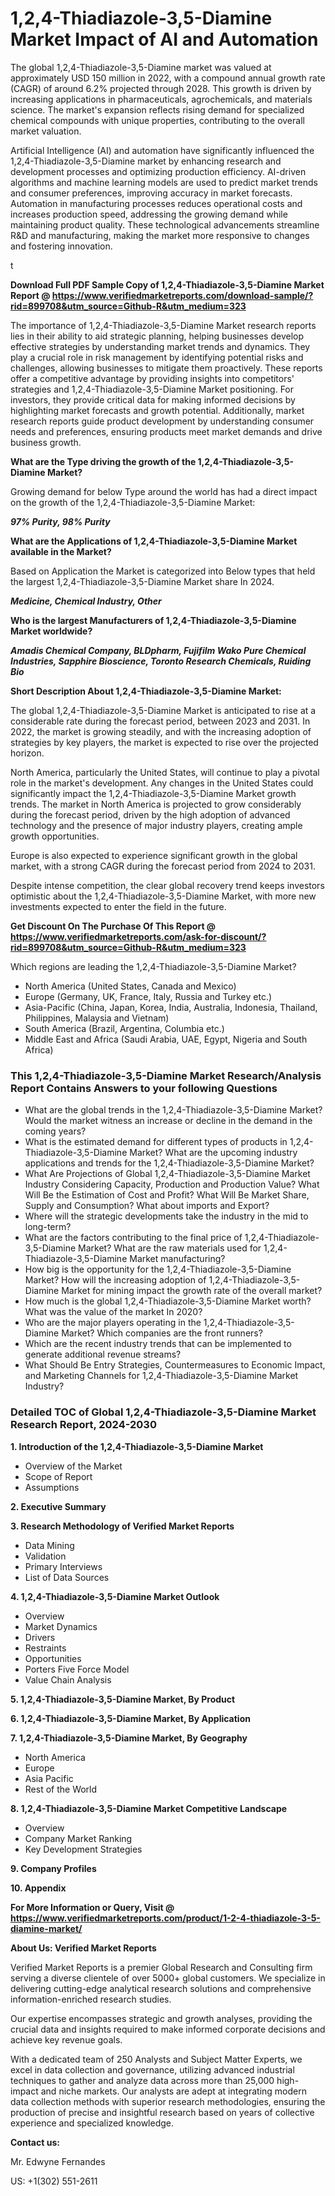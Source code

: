 <meta name="title" content="Global 1,2,4-Thiadiazole-3,5-Diamine Market Impact of AI and Automation"><meta name="description" content="The global 1,2,4-Thiadiazole-3,5-Diamine market was valued at approximately USD 150 million in 2022, with a compound annual growth rate (CAGR) of around 6.2% projected"><meta name="title" content="1,2,4-Thiadiazole-3,5-Diamine Market Size, Share, Scope, Trends, Growth, Opportunities, Analysis, Forecast"><h1>1,2,4-Thiadiazole-3,5-Diamine Market Impact of AI and Automation</h1><p>The global 1,2,4-Thiadiazole-3,5-Diamine market was valued at approximately USD 150 million in 2022, with a compound annual growth rate (CAGR) of around 6.2% projected through 2028. This growth is driven by increasing applications in pharmaceuticals, agrochemicals, and materials science. The market's expansion reflects rising demand for specialized chemical compounds with unique properties, contributing to the overall market valuation.</p><p>Artificial Intelligence (AI) and automation have significantly influenced the 1,2,4-Thiadiazole-3,5-Diamine market by enhancing research and development processes and optimizing production efficiency. AI-driven algorithms and machine learning models are used to predict market trends and consumer preferences, improving accuracy in market forecasts. Automation in manufacturing processes reduces operational costs and increases production speed, addressing the growing demand while maintaining product quality. These technological advancements streamline R&D and manufacturing, making the market more responsive to changes and fostering innovation.</p>t</p><p id="" class=""><strong>Download Full PDF Sample Copy of 1,2,4-Thiadiazole-3,5-Diamine Market Report @ <a href="https://www.verifiedmarketreports.com/download-sample/?rid=899708&utm_source=Github-R&utm_medium=323" target="_blank">https://www.verifiedmarketreports.com/download-sample/?rid=899708&utm_source=Github-R&utm_medium=323</a></strong></p><p>The importance of&nbsp;1,2,4-Thiadiazole-3,5-Diamine Market research reports lies in their ability to aid strategic planning, helping businesses develop effective strategies by understanding market trends and dynamics. They play a crucial role in risk management by identifying potential risks and challenges, allowing businesses to mitigate them proactively. These reports offer a competitive advantage by providing insights into competitors' strategies and 1,2,4-Thiadiazole-3,5-Diamine Market positioning. For investors, they provide critical data for making informed decisions by highlighting market forecasts and growth potential. Additionally, market research reports guide product development by understanding consumer needs and preferences, ensuring products meet market demands and drive business growth.</p><p><strong>What are the&nbsp;Type driving the growth of the 1,2,4-Thiadiazole-3,5-Diamine Market?</strong></p><p id="" class="">Growing demand for below Type around the world has had a direct impact on the growth of the 1,2,4-Thiadiazole-3,5-Diamine Market:</p><em><strong>97% Purity, 98% Purity</strong></em></p><strong>What are the&nbsp;Applications&nbsp;of 1,2,4-Thiadiazole-3,5-Diamine Market available in the Market?</strong></p><p id="" class="">Based on Application the Market is categorized into Below types that held the largest 1,2,4-Thiadiazole-3,5-Diamine Market share In 2024.</p><em><strong>Medicine, Chemical Industry, Other</strong></em></p><strong>Who is the largest Manufacturers of 1,2,4-Thiadiazole-3,5-Diamine Market worldwide?</strong></p><p><em><strong>Amadis Chemical Company, BLDpharm, Fujifilm Wako Pure Chemical Industries, Sapphire Bioscience, Toronto Research Chemicals, Ruiding Bio</strong></em></p><p id="" class=""><strong>Short Description About 1,2,4-Thiadiazole-3,5-Diamine Market:</strong></p><p>The global 1,2,4-Thiadiazole-3,5-Diamine Market is anticipated to rise at a considerable rate during the forecast period, between 2023 and 2031. In 2022, the market is growing steadily, and with the increasing adoption of strategies by key players, the market is expected to rise over the projected horizon.</p><p>North America, particularly the United States, will continue to play a pivotal role in the market's development. Any changes in the United States could significantly impact the 1,2,4-Thiadiazole-3,5-Diamine Market growth trends. The market in North America is projected to grow considerably during the forecast period, driven by the high adoption of advanced technology and the presence of major industry players, creating ample growth opportunities.</p><p>Europe is also expected to experience significant growth in the global market, with a strong CAGR during the forecast period from 2024 to 2031.</p><p>Despite intense competition, the clear global recovery trend keeps investors optimistic about the 1,2,4-Thiadiazole-3,5-Diamine Market, with more new investments expected to enter the field in the future.</p><p id="" class=""><strong>Get Discount On The Purchase Of This Report @ <a href="https://www.verifiedmarketreports.com/ask-for-discount/?rid=899708&utm_source=Github-R&utm_medium=323" target="_blank">https://www.verifiedmarketreports.com/ask-for-discount/?rid=899708&utm_source=Github-R&utm_medium=323</a></strong></p>Which regions are leading the 1,2,4-Thiadiazole-3,5-Diamine Market?</p><ul><li>North America (United States, Canada and Mexico)</li><li>Europe (Germany, UK, France, Italy, Russia and Turkey etc.)</li><li>Asia-Pacific (China, Japan, Korea, India, Australia, Indonesia, Thailand, Philippines, Malaysia and Vietnam)</li><li>South America (Brazil, Argentina, Columbia etc.)</li><li>Middle East and Africa (Saudi Arabia, UAE, Egypt, Nigeria and South Africa)</li></ul><h3 id="" class="">This 1,2,4-Thiadiazole-3,5-Diamine Market Research/Analysis Report Contains Answers to your following Questions</h3><ul><li>What are the global trends in the 1,2,4-Thiadiazole-3,5-Diamine Market? Would the market witness an increase or decline in the demand in the coming years?</li><li>What is the estimated demand for different types of products in 1,2,4-Thiadiazole-3,5-Diamine Market? What are the upcoming industry applications and trends for the 1,2,4-Thiadiazole-3,5-Diamine Market?</li><li>What Are Projections of Global 1,2,4-Thiadiazole-3,5-Diamine Market Industry Considering Capacity, Production and Production Value? What Will Be the Estimation of Cost and Profit? What Will Be Market Share, Supply and Consumption? What about imports and Export?</li><li>Where will the strategic developments take the industry in the mid to long-term?</li><li>What are the factors contributing to the final price of 1,2,4-Thiadiazole-3,5-Diamine Market? What are the raw materials used for 1,2,4-Thiadiazole-3,5-Diamine Market manufacturing?</li><li>How big is the opportunity for the 1,2,4-Thiadiazole-3,5-Diamine Market? How will the increasing adoption of 1,2,4-Thiadiazole-3,5-Diamine Market for mining impact the growth rate of the overall market?</li><li>How much is the global 1,2,4-Thiadiazole-3,5-Diamine Market worth? What was the value of the market In 2020?</li><li>Who are the major players operating in the 1,2,4-Thiadiazole-3,5-Diamine Market? Which companies are the front runners?</li><li>Which are the recent industry trends that can be implemented to generate additional revenue streams?</li><li>What Should Be Entry Strategies, Countermeasures to Economic Impact, and Marketing Channels for 1,2,4-Thiadiazole-3,5-Diamine Market Industry?</li></ul><h3 id="" class="">Detailed TOC of Global 1,2,4-Thiadiazole-3,5-Diamine Market Research Report, 2024-2030</h3><p id="" class=""><strong>1. Introduction of the 1,2,4-Thiadiazole-3,5-Diamine Market</strong></p><ul><li>Overview of the Market</li><li>Scope of Report</li><li>Assumptions</li></ul><p id="" class=""><strong>2. Executive Summary</strong></p><p id="" class=""><strong>3. Research Methodology of Verified Market Reports</strong></p><ul><li>Data Mining</li><li>Validation</li><li>Primary Interviews</li><li>List of Data Sources</li></ul><p id="" class=""><strong>4. 1,2,4-Thiadiazole-3,5-Diamine Market Outlook</strong></p><ul><li>Overview</li><li>Market Dynamics</li><li>Drivers</li><li>Restraints</li><li>Opportunities</li><li>Porters Five Force Model</li><li>Value Chain Analysis</li></ul><p id="" class=""><strong>5. 1,2,4-Thiadiazole-3,5-Diamine Market, By Product</strong></p><p id="" class=""><strong>6. 1,2,4-Thiadiazole-3,5-Diamine Market, By Application</strong></p><p id="" class=""><strong>7. 1,2,4-Thiadiazole-3,5-Diamine Market, By Geography</strong></p><ul><li>North America</li><li>Europe</li><li>Asia Pacific</li><li>Rest of the World</li></ul><p id="" class=""><strong>8. 1,2,4-Thiadiazole-3,5-Diamine Market Competitive Landscape</strong></p><ul><li>Overview</li><li>Company Market Ranking</li><li>Key Development Strategies</li></ul><p id="" class=""><strong>9. Company Profiles</strong></p><p id="" class=""><strong>10. Appendix</strong></p><p id="" class=""><strong>For More Information or Query, Visit @ <a href="https://www.verifiedmarketreports.com/product/1-2-4-thiadiazole-3-5-diamine-market/" target="_blank">https://www.verifiedmarketreports.com/product/1-2-4-thiadiazole-3-5-diamine-market/</a></strong></p><p id="" class=""><strong>About Us: Verified Market Reports</strong></p><p id="" class="">Verified Market Reports is a premier Global Research and Consulting firm serving a diverse clientele of over 5000+ global customers. We specialize in delivering cutting-edge analytical research solutions and comprehensive information-enriched research studies.</p><p id="" class="">Our expertise encompasses strategic and growth analyses, providing the crucial data and insights required to make informed corporate decisions and achieve key revenue goals.</p><p id="" class="">With a dedicated team of 250 Analysts and Subject Matter Experts, we excel in data collection and governance, utilizing advanced industrial techniques to gather and analyze data across more than 25,000 high-impact and niche markets. Our analysts are adept at integrating modern data collection methods with superior research methodologies, ensuring the production of precise and insightful research based on years of collective experience and specialized knowledge.</p><p id="" class=""><strong>Contact us:</strong></p><p id="" class="">Mr. Edwyne Fernandes</p><p id="" class="">US: +1(302) 551-2611</p>